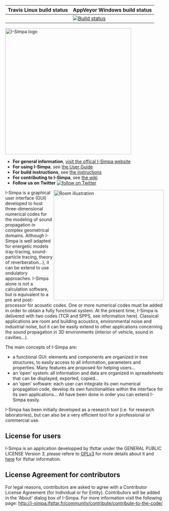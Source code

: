 | Travis Linux build status| AppVeyor Windows build status |
|--------------------------|-------------------------------|
| | [![Build status](https://ci.appveyor.com/api/projects/status/wwbeuje6ddc1wx01?svg=true)](https://ci.appveyor.com/project/wbinek/i-simpa-d0onn)|

<IMG SRC="https://github.com/Ifsttar/I-Simpa/blob/master/Docs/images/I-Simpa-logo.jpg" WIDTH=400 ALT="I-Simpa logo" TITLE="I-Simpa logo">

* **For general information**, [visit the offical I-Simpa website](http://i-simpa.ifsttar.fr)
* **For using I-Simpa**, see [the User Guide](http://i-simpa-wiki.readthedocs.io/en/latest/)
* **For build instructions**, see [the instructions](https://github.com/Ifsttar/I-Simpa/blob/master/Docs/Building.md)
* **For contributing to I-Simpa**, see [the wiki](http://i-simpa-wiki.readthedocs.io/en/latest/)
* **Follow us on Twitter** <a href="https://twitter.com/intent/follow?screen_name=ISimpaOfficial">
        <img src="https://img.shields.io/twitter/follow/ISimpaOfficial.svg?style=social&logo=twitter"
            alt="follow on Twitter"></a>

<IMG ALIGN="right" SRC="https://raw.githubusercontent.com/Ifsttar/I-Simpa/master/Docs/images/wiki%20pictures/illustration_i_simpa_room-Home_page.png" WIDTH=350 ALT="Room illustration" TITLE="Room illustration">

I-Simpa is a graphical user interface (GUI) developed to host three-dimensional numerical codes for the modeling of sound propagation
in complex geometrical domains. Although I-Simpa is well adapted for energetic models (ray-tracing, sound-particle tracing, theory of
reverberation…), it can be extend to use ondulatory approaches.
I-Simpa alone is not a calculation software, but is equivalent to a pre and post-processor for acoustic codes. One or more numerical
codes must be added in order to obtain a fully functional system. At the present time, I-Simpa is delivered with two codes
(TCR and SPPS, see information here).
Classical applications are room and building acoustics, environmental noise and industrial noise, but it can be easily extend to other
applications concerning the sound propagation in 3D environments (interior of vehicle, sound in cavities…).

The main concepts of I-Simpa are:

* a functional GUI: elements and components are organized in tree structures, to easily access to all information, parameters and
properties. Many features are proposed for helping users…
* an ‘open’ system: all information and data are organized in spreadsheets that can be displayed, exported, copied…
* an ‘open’ software: each user can integrate its own numerical propagation code, develop its own functionalities within the interface
for its own applications… All have been done in order you can extend I-Simpa easily. 


I-Simpa has been initially developed as a research tool (i.e. for research laboratories), but can also be a very efficient tool for a professional or commercial use.

## **License for users**

I-Simpa is an application developped by Ifsttar under the GENERAL PUBLIC LICENSE Version 3, please refere to [GPLv3](https://github.com/Ifsttar/I-Simpa/blob/master/LICENSE.md) for more details about it and [here](https://github.com/Ifsttar/I-Simpa/blob/master/Docs/License.txt) for Ifsttar information.

## **License Agreement for contributors**

For legal reasons, contributors are asked to agree with a Contributor License Agreement (for Individual or for Entity). Contributors will be added in the 'About' dialog box of I-Simpa. For more information visit the following page: http://i-simpa.ifsttar.fr/community/contribute/contribute-to-the-code/
